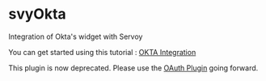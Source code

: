 # svyOkta
Integration of Okta's widget with Servoy

You can get started using this tutorial :
[OKTA Integration](https://docs.google.com/document/d/e/2PACX-1vSdcuSHeCHD9dDWMWGah9iltNDU7YwMHG7Stww5DhoYSlVcJ2lBTBb6RFV7BfXKbSuo2KN_rzVA2cov/pub)

This plugin is now deprecated.  Please use the [OAuth Plugin](https://wiki.servoy.com/display/DOCS/oauth) going forward.

